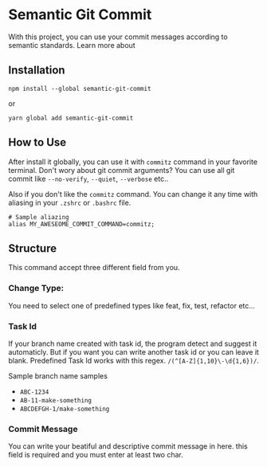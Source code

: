 # Semantic Git Commit

With this project, you can use your commit messages according to semantic standards. Learn more about

## Installation

```
npm install --global semantic-git-commit
```
or
```
yarn global add semantic-git-commit
```

## How to Use

After install it globally, you can use it with `commitz` command in your favorite terminal.
Don't wory about git commit arguments? You can use all git commit like `--no-verify`, `--quiet`, `--verbose` etc..

Also if you don't like the `commitz` command. You can change it any time with aliasing in your `.zshrc` or `.bashrc` file.

```
# Sample aliazing
alias MY_AWESEOME_COMMIT_COMMAND=commitz;
```

## Structure
This command accept three different field from you.

### Change Type:
You need to select one of predefined types like feat, fix, test, refactor etc...

### Task Id
If your branch name created with task id, the program detect and suggest it automaticly. But if you want you can write another task id or you can leave it blank. Predefined Task Id works with this regex. `/(^[A-Z]{1,10}\-\d{1,6})/`.

Sample branch name samples
- `ABC-1234`
- `AB-11-make-something`
- `ABCDEFGH-1/make-something`

### Commit Message
You can write your beatiful and descriptive commit message in here. this field is required and you must enter at least two char.
